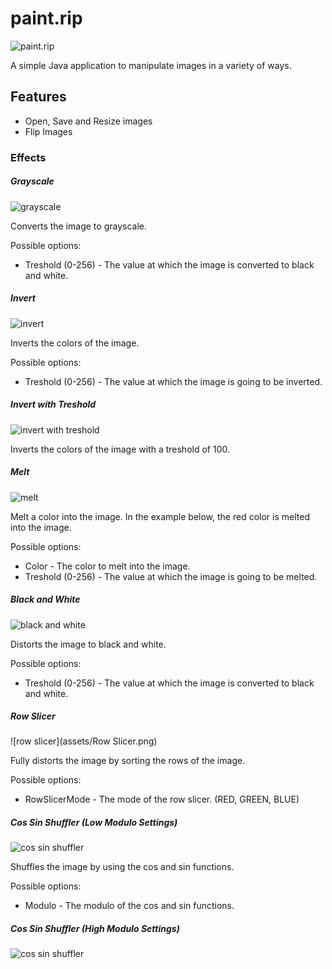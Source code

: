 # paint.rip

![paint.rip](src/main/resources/images/paint.rip.png)

A simple Java application to manipulate images in a variety of ways.

## Features

- Open, Save and Resize images
- Flip Images

### Effects

##### Grayscale

![grayscale](assets/grayscale.png)

Converts the image to grayscale.

Possible options:
- Treshold (0-256) - The value at which the image is converted to black and white.

##### Invert

![invert](assets/invert.png)

Inverts the colors of the image.

Possible options:
- Treshold (0-256) - The value at which the image is going to be inverted.

##### Invert with Treshold

![invert with treshold](assets/invert-treshold.png)

Inverts the colors of the image with a treshold of 100.

##### Melt

![melt](assets/melt-red.png)

Melt a color into the image.
In the example below, the red color is melted into the image.

Possible options:
- Color - The color to melt into the image.
- Treshold (0-256) - The value at which the image is going to be melted.

##### Black and White

![black and white](assets/black-and-white.png)

Distorts the image to black and white.

Possible options:
- Treshold (0-256) - The value at which the image is converted to black and white.

##### Row Slicer

![row slicer](assets/Row Slicer.png)

Fully distorts the image by sorting the rows of the image.

Possible options:
- RowSlicerMode - The mode of the row slicer. (RED, GREEN, BLUE)

##### Cos Sin Shuffler (Low Modulo Settings)

![cos sin shuffler](assets/cossin-modulo-low.png)

Shuffles the image by using the cos and sin functions.

Possible options:
- Modulo - The modulo of the cos and sin functions.

##### Cos Sin Shuffler (High Modulo Settings)

![cos sin shuffler]("assets/cossin-modulo-high.png")
